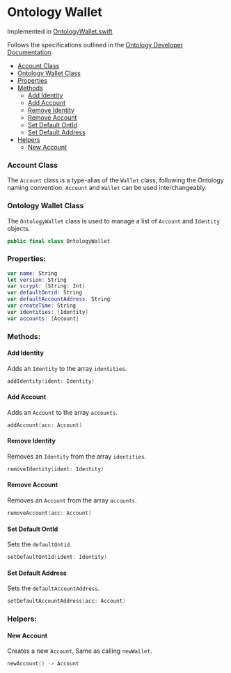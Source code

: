 # Ontology Wallet

Implemented in [OntologyWallet.swift](https://github.com/Ryucoin/neovm-utils/blob/master/neovmUtils/Classes/OntologyWallet.swift)

Follows the specifications outlined in the [Ontology Developer Documentation](https://dev-docs.ont.io/#/docs-en/SDKs/01-wallet-file-specification).

- [Account Class](#account)
- [Ontology Wallet Class](#ontology-wallet-class)
- [Properties](#properties)
- [Methods](#methods)
  - [Add Identity](#add-identity)
  - [Add Account](#add-account)
  - [Remove Identity](#remove-identity)
  - [Remove Account](#remove-account)
  - [Set Default OntId](#set-default-ontid)
  - [Set Default Address](#set-default-address)
- [Helpers](#helpers)
  - [New Account](#new-account)

### Account Class

The `Account` class is a type-alias of the `Wallet` class, following the Ontology naming convention. `Account` and `Wallet` can be used interchangeably.

### Ontology Wallet Class

The `OntologyWallet` class is used to manage a list of `Account` and `Identity` objects.

``` swift
public final class OntologyWallet
```

### Properties:

``` swift
var name: String
let version: String
var scrypt: [String: Int]
var defaultOntid: String
var defaultAccountAddress: String
var createTime: String
var identities: [Identity]
var accounts: [Account]
```

### Methods:

#### Add Identity

Adds an `Identity` to the array `identities`.

``` swift
addIdentity(ident: Identity)
```

#### Add Account

Adds an `Account` to the array `accounts`.

``` swift
addAccount(acc: Account)
```

#### Remove Identity

Removes an `Identity` from the array `identities`.

``` swift
removeIdentity(ident: Identity)
```

#### Remove Account

Removes an `Account` from the array `accounts`.

``` swift
removeAccount(acc: Account)
```

#### Set Default OntId

Sets the `defaultOntid`.

``` swift
setDefaultOntId(ident: Identity)
```

#### Set Default Address

Sets the `defaultAccountAddress`.

``` swift
setDefaultAccountAddress(acc: Account)
```

### Helpers:

#### New Account

Creates a new `Account`. Same as calling `newWallet`.

``` swift
newAccount() -> Account
```
